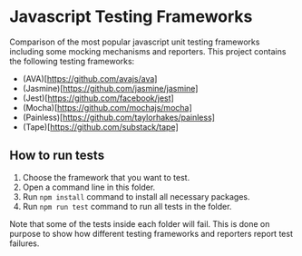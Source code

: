 # Javascript Testing Frameworks
Comparison of the most popular javascript unit testing frameworks including some mocking mechanisms and reporters. This project contains the following testing frameworks:
* (AVA)[https://github.com/avajs/ava]
* (Jasmine)[https://github.com/jasmine/jasmine]
* (Jest)[https://github.com/facebook/jest]
* (Mocha)[https://github.com/mochajs/mocha]
* (Painless)[https://github.com/taylorhakes/painless]
* (Tape)[https://github.com/substack/tape]

## How to run tests
1. Choose the framework that you want to test.
2. Open a command line in this folder.
3. Run `npm install` command to install all necessary packages.
4. Run `npm run test` command to run all tests in the folder.

Note that some of the tests inside each folder will fail. This is done on purpose to show how different testing frameworks and reporters report test failures.